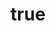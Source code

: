 ---
name: "Coşkun Bobuş"
title:
  tr: "Operasyon Müdürü"
  en: "Operations Manager"
department:
  tr: "Fuar Seyahatleri / TF Seyahat Acentası"
  en: "Fair Travel / TF Travel Agency"
email: "coskun@tftur.com.tr"
phone: "+90 216 123 45 84"
order: 1
is_active: true
is_fair_representative: false
---